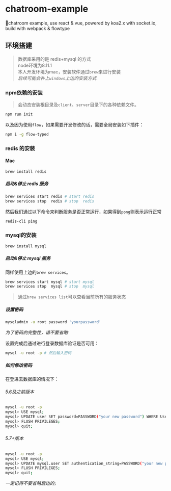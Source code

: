 # chatroom-example

:punch:chatroom example, use react &amp; vue, powered by koa2.x with socket.io, build with webpack &amp; flowtype

## 环境搭建

> 数据库采用的是 redis+mysql 的方式  
> node环境为8.11.1  
> 本人开发环境为mac，安装软件通过`brew`来进行安装  
*后续可能会补上`windows`上边的安装方式*

### npm依赖的安装

> 会动态安装根目录及`client`、`server`目录下的各种依赖文件。

```bash
npm run init
```

以及因为使用`flow`，如果需要开发修改的话，需要全局安装如下插件：

```bash
npm i -g flow-typed
```

### redis 的安装

#### Mac

```bash
brew install redis
```

##### 启动&停止 redis 服务

```bash
brew services start redis # start redis
brew services stop  redis # stop  redis
```



然后我们通过以下命令来判断服务是否正常运行，如果得到`pong`则表示运行正常

```bash
redis-cli ping
```

### mysql的安装

```bash
brew install mysql
```

##### 启动&停止 mysql 服务

同样使用上边的`brew services`。  

```bash
brew services start mysql # start mysql
brew services stop  mysql # stop  mysql
```

> 通过`brew services list`可以查看当前所有的服务状态

##### 设置密码

```bash
mysqladmin -u root password 'yourpassword'
```

*为了密码的完整性，请不要省略`'`*

设置完成后通过进行登录数据库验证是否可用：  

```bash
mysql -u root -p # 然后输入密码
```

##### 如何修改密码

在登进去数据库的情况下：

###### 5.6及之前版本

```bash
mysql -u root -p
mysql> USE mysql;
mysql> UPDATE user SET password=PASSWORD("your new password") WHERE User='root';
mysql> FLUSH PRIVILEGES;
mysql> quit;
```

###### 5.7+版本

```bash
mysql -u root -p
mysql> USE mysql;
mysql> UPDATE mysql.user SET authentication_string=PASSWORD("your new password") WHERE User='root';
mysql> FLUSH PRIVILEGES;
mysql> quit;
```

*一定记得不要省略后边的`;`*
